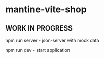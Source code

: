 # mantine-vite-shop

## WORK IN PROGRESS

npm run server - json-server with mock data


npm run dev - start application
